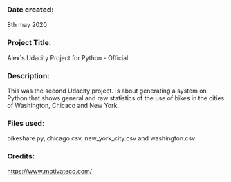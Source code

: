 ### Date created:
8th may 2020
### Project Title:
Alex´s Udacity Project for Python - Official
### Description:
This was the second Udacity project. Is about generating a system on Python that shows general and raw statistics of the use of bikes in the cities of Washington, Chicaco and New York.
### Files used:
bikeshare.py, chicago.csv, new_york_city.csv and washington.csv
### Credits:
https://www.motivateco.com/
